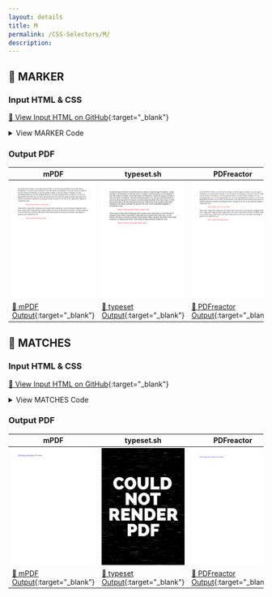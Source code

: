 ```yaml
---
layout: details
title: M
permalink: /CSS-Selectors/M/
description: 
---
```




## 🔬 MARKER

### Input HTML & CSS

[📄 View Input HTML on GitHub](https://raw.githubusercontent.com/azettl/compare.html2pdf.tools/master//html/CSS%20Selectors/M/marker.html){:target="_blank"}

<details>
    <summary>
        View MARKER Code
    </summary>
    <pre><code class="hljs xml"><span class="hljs-meta">&lt;!DOCTYPE <span class="hljs-meta-keyword">html</span>&gt;</span>
<span class="hljs-comment">&lt;!-- Sample from https://css-tricks.com/almanac/selectors/m/marker/ --&gt;</span>
<span class="hljs-tag">&lt;<span class="hljs-name">html</span> <span class="hljs-attr">lang</span>=<span class="hljs-string">"en"</span>&gt;</span>
    <span class="hljs-tag">&lt;<span class="hljs-name">head</span>&gt;</span>
        <span class="hljs-tag">&lt;<span class="hljs-name">style</span>&gt;</span><span class="css">
        <span class="hljs-selector-tag">p</span><span class="hljs-selector-class">.note</span> {
  <span class="hljs-attribute">display</span>: list-item;
  <span class="hljs-attribute">counter-increment</span>: note-counter;
  <span class="hljs-attribute">color</span>: red;
  <span class="hljs-attribute">margin-left</span>: <span class="hljs-number">5em</span>;
}

<span class="hljs-selector-tag">p</span><span class="hljs-selector-class">.note</span><span class="hljs-selector-pseudo">::marker</span> {
  <span class="hljs-attribute">content</span>: <span class="hljs-string">"Note "</span> <span class="hljs-built_in">counter</span>(note-counter) <span class="hljs-string">":"</span>;
  <span class="hljs-attribute">text-align</span>: left;
}
        </span><span class="hljs-tag">&lt;/<span class="hljs-name">style</span>&gt;</span>
    <span class="hljs-tag">&lt;/<span class="hljs-name">head</span>&gt;</span>
    <span class="hljs-tag">&lt;<span class="hljs-name">body</span>&gt;</span>
        <span class="hljs-tag">&lt;<span class="hljs-name">p</span>&gt;</span>It was the best of times, it was the worst of times, it was the age of wisdom, it was the age of foolishness, it was the epoch of belief, it was the epoch of incredulity, it was the season of Light, it was the season of Darkness, it was the spring of hope, it was the winter of despair, we had everything before us, we had nothing before us, we were all going direct to Heaven, we were all going direct the other way--in short, the period was so far like the present period, that some of its noisiest authorities insisted on its being received, for good or for evil, in the superlative degree of comparison only.<span class="hljs-tag">&lt;/<span class="hljs-name">p</span>&gt;</span>
        <span class="hljs-tag">&lt;<span class="hljs-name">p</span> <span class="hljs-attr">class</span>=<span class="hljs-string">"note"</span>&gt;</span>Holy smokes, that's an epic intro!<span class="hljs-tag">&lt;/<span class="hljs-name">p</span>&gt;</span>
        <span class="hljs-tag">&lt;<span class="hljs-name">p</span>&gt;</span>There were a king with a large jaw and a queen with a plain face, on the throne of England; there were a king with a large jaw and a queen with a fair face, on the throne of France. In both countries it was clearer than crystal to the lords of the State preserves of loaves and fishes, that things in general were settled for ever.<span class="hljs-tag">&lt;/<span class="hljs-name">p</span>&gt;</span>
        <span class="hljs-tag">&lt;<span class="hljs-name">p</span> <span class="hljs-attr">class</span>=<span class="hljs-string">"note"</span>&gt;</span>Those sound like lovely rulers.<span class="hljs-tag">&lt;/<span class="hljs-name">p</span>&gt;</span>
    <span class="hljs-tag">&lt;/<span class="hljs-name">body</span>&gt;</span>
<span class="hljs-tag">&lt;/<span class="hljs-name">html</span>&gt;</span></code></pre>
</details>

### Output PDF

| mPDF | typeset.sh | PDFreactor | wkhtmltopdf
|---------|---------|---------|---------|
| ![mPDF Preview](mpdf__html_CSS_Selectors_M_marker.html.png) | ![typeset Preview](typeset__html_CSS_Selectors_M_marker.html.png) | ![PDFreactor Preview](pdfreactor__html_CSS_Selectors_M_marker.html.png) | ![wkhtmltopdf Preview](wkhtmltopdf__html_CSS_Selectors_M_marker.html.png) |
| [📕 mPDF Output](mpdf__html_CSS_Selectors_M_marker.html.pdf){:target="_blank"} | [📕 typeset Output](typeset__html_CSS_Selectors_M_marker.html.pdf){:target="_blank"} | [📕 PDFreactor Output](pdfreactor__html_CSS_Selectors_M_marker.html.pdf){:target="_blank"} | [📕 wkhtmltopdf Output](wkhtmltopdf__html_CSS_Selectors_M_marker.html.pdf){:target="_blank"} |

## 🔬 MATCHES

### Input HTML & CSS

[📄 View Input HTML on GitHub](https://raw.githubusercontent.com/azettl/compare.html2pdf.tools/master//html/CSS%20Selectors/M/matches.html){:target="_blank"}

<details>
    <summary>
        View MATCHES Code
    </summary>
    <pre><code class="hljs xml"><span class="hljs-meta">&lt;!DOCTYPE <span class="hljs-meta-keyword">html</span>&gt;</span>
<span class="hljs-comment">&lt;!-- Sample from https://css-tricks.com/almanac/selectors/m/matches/ --&gt;</span>
<span class="hljs-tag">&lt;<span class="hljs-name">html</span> <span class="hljs-attr">lang</span>=<span class="hljs-string">"en"</span>&gt;</span>
    <span class="hljs-tag">&lt;<span class="hljs-name">head</span>&gt;</span>
        <span class="hljs-tag">&lt;<span class="hljs-name">style</span>&gt;</span><span class="css">
        <span class="hljs-selector-tag">a</span><span class="hljs-selector-pseudo">:matches(</span><span class="hljs-selector-pseudo">:hover</span>, <span class="hljs-selector-pseudo">:focus</span>, <span class="hljs-selector-pseudo">:active)</span> {
  <span class="hljs-attribute">color</span>: <span class="hljs-number">#BADA55</span>;
}
        </span><span class="hljs-tag">&lt;/<span class="hljs-name">style</span>&gt;</span>
    <span class="hljs-tag">&lt;/<span class="hljs-name">head</span>&gt;</span>
    <span class="hljs-tag">&lt;<span class="hljs-name">body</span>&gt;</span>
        <span class="hljs-tag">&lt;<span class="hljs-name">a</span> <span class="hljs-attr">href</span>=<span class="hljs-string">"https://css-tricks.com"</span>&gt;</span>CSS-Tricks<span class="hljs-tag">&lt;/<span class="hljs-name">a</span>&gt;</span>

        <span class="hljs-tag">&lt;<span class="hljs-name">a</span> <span class="hljs-attr">href</span>=<span class="hljs-string">""</span>&gt;</span>CSS-Tricks<span class="hljs-tag">&lt;/<span class="hljs-name">a</span>&gt;</span>
        
        <span class="hljs-tag">&lt;<span class="hljs-name">a</span> <span class="hljs-attr">href</span>&gt;</span>CSS-Tricks<span class="hljs-tag">&lt;/<span class="hljs-name">a</span>&gt;</span>
    <span class="hljs-tag">&lt;/<span class="hljs-name">body</span>&gt;</span>
<span class="hljs-tag">&lt;/<span class="hljs-name">html</span>&gt;</span></code></pre>
</details>

### Output PDF

| mPDF | typeset.sh | PDFreactor | wkhtmltopdf
|---------|---------|---------|---------|
| ![mPDF Preview](mpdf__html_CSS_Selectors_M_matches.html.png) | ![typeset Preview](typeset__html_CSS_Selectors_M_matches.html.png) | ![PDFreactor Preview](pdfreactor__html_CSS_Selectors_M_matches.html.png) | ![wkhtmltopdf Preview](wkhtmltopdf__html_CSS_Selectors_M_matches.html.png) |
| [📕 mPDF Output](mpdf__html_CSS_Selectors_M_matches.html.pdf){:target="_blank"} | [📕 typeset Output](typeset__html_CSS_Selectors_M_matches.html.pdf){:target="_blank"} | [📕 PDFreactor Output](pdfreactor__html_CSS_Selectors_M_matches.html.pdf){:target="_blank"} | [📕 wkhtmltopdf Output](wkhtmltopdf__html_CSS_Selectors_M_matches.html.pdf){:target="_blank"} |


